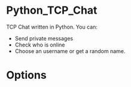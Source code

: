 # Python_TCP_Chat
TCP Chat written in Python. 
You can:
* Send private messages
* Check who is online
* Choose an username or get a random name.

# Options
